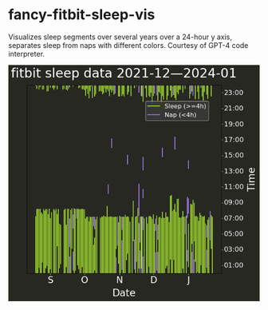 # fancy-fitbit-sleep-vis

Visualizes sleep segments over several years over a 24-hour y axis, separates sleep from naps with different colors. Courtesy of GPT-4 code interpreter.

![Sleep visualization](output.png)
